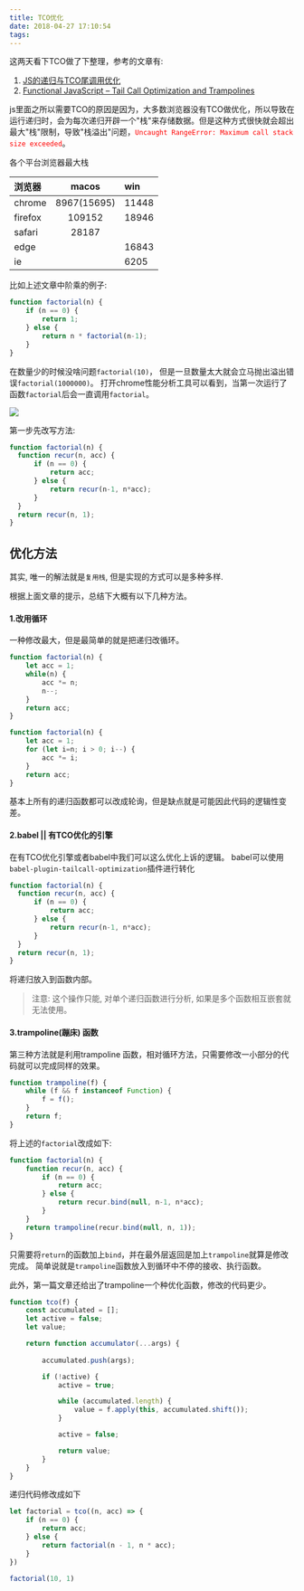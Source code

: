 ```yaml
---
title: TCO优化
date: 2018-04-27 17:10:54
tags:
---
```


这两天看下TCO做了下整理，参考的文章有:

1. [JS的递归与TCO尾调用优化](https://segmentfault.com/a/1190000004018047)
2. [Functional JavaScript – Tail Call Optimization and Trampolines](https://taylodl.wordpress.com/2013/06/07/functional-javascript-tail-call-optimization-and-trampolines/)

js里面之所以需要TCO的原因是因为，大多数浏览器没有TCO做优化，所以导致在运行递归时，会为每次递归开辟一个"栈"来存储数据。但是这种方式很快就会超出最大"栈"限制，导致"栈溢出"问题，<span style="color: red">`Uncaught RangeError: Maximum call stack size exceeded`</span>。

各个平台浏览器最大栈

|浏览器|macos|win|
|:---|:---:|:---|
|chrome|8967(15695)|11448|
|firefox|109152|18946|
|safari|28187||
|edge||16843|
|ie||6205|



比如上述文章中阶乘的例子:
``` javascript
function factorial(n) {
    if (n == 0) {
        return 1;
    } else {
        return n * factorial(n-1);
    }
}
```

在数量少的时候没啥问题`factorial(10)`， 但是一旦数量太大就会立马抛出溢出错误`factorial(1000000)`。
打开chrome性能分析工具可以看到，当第一次运行了函数`factorial`后会一直调用`factorial`。

![](/images/tco/performance.png)

第一步先改写方法:

``` javascript
function factorial(n) {
  function recur(n, acc) {
      if (n == 0) {
          return acc;
      } else {
          return recur(n-1, n*acc);
      }
  }
  return recur(n, 1);
}
```

## 优化方法

其实, 唯一的解法就是`复用栈`, 但是实现的方式可以是多种多样.

根据上面文章的提示，总结下大概有以下几种方法。

#### 1.改用循环
一种修改最大，但是最简单的就是把递归改循环。
``` javascript
function factorial(n) {
    let acc = 1;
    while(n) {
        acc *= n;
        n--;
    }
    return acc;
}
```
``` javascript
function factorial(n) {
    let acc = 1;
    for (let i=n; i > 0; i--) {
        acc *= i;
    }
    return acc;
}
```

基本上所有的递归函数都可以改成轮询，但是缺点就是可能因此代码的逻辑性变差。

#### 2.babel || 有TCO优化的引擎

在有TCO优化引擎或者babel中我们可以这么优化上诉的逻辑。
babel可以使用`babel-plugin-tailcall-optimization`插件进行转化

``` javascript
function factorial(n) {
  function recur(n, acc) {
      if (n == 0) {
          return acc;
      } else {
          return recur(n-1, n*acc);
      }
  }
  return recur(n, 1);
}
```

将递归放入到函数内部。

> 注意: 这个操作只能, 对单个递归函数进行分析, 如果是多个函数相互嵌套就无法使用。

#### 3.trampoline(蹦床) 函数

第三种方法就是利用trampoline 函数，相对循环方法，只需要修改一小部分的代码就可以完成同样的效果。

``` javascript
function trampoline(f) {
    while (f && f instanceof Function) {
        f = f();
    }
    return f;
}
```

将上述的`factorial`改成如下:

``` javascript
function factorial(n) {
    function recur(n, acc) {
        if (n == 0) {
            return acc;
        } else {
            return recur.bind(null, n-1, n*acc);
        }
    }
    return trampoline(recur.bind(null, n, 1));
}
```

只需要将`return`的函数加上`bind`，并在最外层返回是加上`trampoline`就算是修改完成。
简单说就是`trampoline`函数放入到循环中不停的接收、执行函数。

此外，第一篇文章还给出了trampoline一个种优化函数，修改的代码更少。
``` javascript
function tco(f) {
    const accumulated = [];
    let active = false;
    let value;

    return function accumulator(...args) {
      
        accumulated.push(args);

        if (!active) {
            active = true;

            while (accumulated.length) {
                value = f.apply(this, accumulated.shift());
            }

            active = false;

            return value;
        }
    }
}
```

递归代码修改成如下
``` javascript
let factorial = tco((n, acc) => {
    if (n == 0) {
        return acc;
    } else {
        return factorial(n - 1, n * acc);
    }
})

factorial(10, 1)
```
